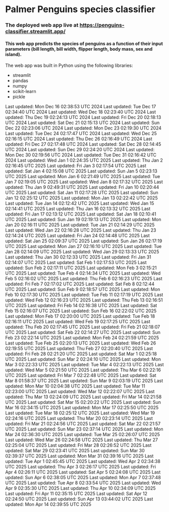 # Palmer Penguins species classifier
### The deployed web app live at https://penguins-classifier.streamlit.app/
#### This web app predicts the species of penguins as a function of their input parameters (bill length, bill width, flipper length, body mass, sex and island).
The web app was built in Python using the following libraries:<br>
- streamlit
- pandas
- numpy
- scikit-learn
- pickle


Last updated: Mon Dec 16 02:38:53 UTC 2024
Last updated: Tue Dec 17 02:34:40 UTC 2024
Last updated: Wed Dec 18 02:23:40 UTC 2024
Last updated: Thu Dec 19 02:24:13 UTC 2024
Last updated: Fri Dec 20 02:18:13 UTC 2024
Last updated: Sat Dec 21 02:15:13 UTC 2024
Last updated: Sun Dec 22 02:23:06 UTC 2024
Last updated: Mon Dec 23 02:19:30 UTC 2024
Last updated: Tue Dec 24 02:17:47 UTC 2024
Last updated: Wed Dec 25 02:16:15 UTC 2024
Last updated: Thu Dec 26 02:16:49 UTC 2024
Last updated: Fri Dec 27 02:17:48 UTC 2024
Last updated: Sat Dec 28 02:14:45 UTC 2024
Last updated: Sun Dec 29 02:24:20 UTC 2024
Last updated: Mon Dec 30 02:19:56 UTC 2024
Last updated: Tue Dec 31 02:16:42 UTC 2024
Last updated: Wed Jan  1 02:24:35 UTC 2025
Last updated: Thu Jan  2 02:16:45 UTC 2025
Last updated: Fri Jan  3 02:17:54 UTC 2025
Last updated: Sat Jan  4 02:15:08 UTC 2025
Last updated: Sun Jan  5 02:23:13 UTC 2025
Last updated: Mon Jan  6 02:21:49 UTC 2025
Last updated: Tue Jan  7 02:19:05 UTC 2025
Last updated: Wed Jan  8 02:17:32 UTC 2025
Last updated: Thu Jan  9 02:49:31 UTC 2025
Last updated: Fri Jan 10 02:20:44 UTC 2025
Last updated: Sat Jan 11 02:17:28 UTC 2025
Last updated: Sun Jan 12 02:25:12 UTC 2025
Last updated: Mon Jan 13 02:22:42 UTC 2025
Last updated: Tue Jan 14 02:12:42 UTC 2025
Last updated: Wed Jan 15 02:14:41 UTC 2025
Last updated: Thu Jan 16 02:13:32 UTC 2025
Last updated: Fri Jan 17 02:13:12 UTC 2025
Last updated: Sat Jan 18 02:10:41 UTC 2025
Last updated: Sun Jan 19 02:19:13 UTC 2025
Last updated: Mon Jan 20 02:16:11 UTC 2025
Last updated: Tue Jan 21 02:14:29 UTC 2025
Last updated: Wed Jan 22 02:16:28 UTC 2025
Last updated: Thu Jan 23 02:14:24 UTC 2025
Last updated: Fri Jan 24 02:14:48 UTC 2025
Last updated: Sat Jan 25 02:09:37 UTC 2025
Last updated: Sun Jan 26 02:17:19 UTC 2025
Last updated: Mon Jan 27 02:16:10 UTC 2025
Last updated: Tue Jan 28 02:14:09 UTC 2025
Last updated: Wed Jan 29 02:13:33 UTC 2025
Last updated: Thu Jan 30 02:12:33 UTC 2025
Last updated: Fri Jan 31 02:14:07 UTC 2025
Last updated: Sat Feb  1 02:17:53 UTC 2025
Last updated: Sun Feb  2 02:17:11 UTC 2025
Last updated: Mon Feb  3 02:15:21 UTC 2025
Last updated: Tue Feb  4 02:14:34 UTC 2025
Last updated: Wed Feb  5 02:16:02 UTC 2025
Last updated: Thu Feb  6 02:16:23 UTC 2025
Last updated: Fri Feb  7 02:17:02 UTC 2025
Last updated: Sat Feb  8 02:12:44 UTC 2025
Last updated: Sun Feb  9 02:18:57 UTC 2025
Last updated: Mon Feb 10 02:17:30 UTC 2025
Last updated: Tue Feb 11 02:17:19 UTC 2025
Last updated: Wed Feb 12 02:16:23 UTC 2025
Last updated: Thu Feb 13 02:16:51 UTC 2025
Last updated: Fri Feb 14 02:16:38 UTC 2025
Last updated: Sat Feb 15 02:16:07 UTC 2025
Last updated: Sun Feb 16 02:22:02 UTC 2025
Last updated: Mon Feb 17 02:20:00 UTC 2025
Last updated: Tue Feb 18 02:16:11 UTC 2025
Last updated: Wed Feb 19 02:17:25 UTC 2025
Last updated: Thu Feb 20 02:17:45 UTC 2025
Last updated: Fri Feb 21 02:18:07 UTC 2025
Last updated: Sat Feb 22 02:14:27 UTC 2025
Last updated: Sun Feb 23 02:22:14 UTC 2025
Last updated: Mon Feb 24 02:21:59 UTC 2025
Last updated: Tue Feb 25 02:20:13 UTC 2025
Last updated: Wed Feb 26 02:19:55 UTC 2025
Last updated: Thu Feb 27 02:20:40 UTC 2025
Last updated: Fri Feb 28 02:21:20 UTC 2025
Last updated: Sat Mar  1 02:25:18 UTC 2025
Last updated: Sun Mar  2 02:24:10 UTC 2025
Last updated: Mon Mar  3 02:22:33 UTC 2025
Last updated: Tue Mar  4 02:22:13 UTC 2025
Last updated: Wed Mar  5 02:21:50 UTC 2025
Last updated: Thu Mar  6 02:22:16 UTC 2025
Last updated: Fri Mar  7 02:22:48 UTC 2025
Last updated: Sat Mar  8 01:58:37 UTC 2025
Last updated: Sun Mar  9 02:03:19 UTC 2025
Last updated: Mon Mar 10 02:04:38 UTC 2025
Last updated: Tue Mar 11 02:23:00 UTC 2025
Last updated: Wed Mar 12 02:22:07 UTC 2025
Last updated: Thu Mar 13 02:24:09 UTC 2025
Last updated: Fri Mar 14 02:21:58 UTC 2025
Last updated: Sat Mar 15 02:20:22 UTC 2025
Last updated: Sun Mar 16 02:34:15 UTC 2025
Last updated: Mon Mar 17 02:25:50 UTC 2025
Last updated: Tue Mar 18 02:25:12 UTC 2025
Last updated: Wed Mar 19 02:24:16 UTC 2025
Last updated: Thu Mar 20 02:23:14 UTC 2025
Last updated: Fri Mar 21 02:24:56 UTC 2025
Last updated: Sat Mar 22 02:21:57 UTC 2025
Last updated: Sun Mar 23 02:37:14 UTC 2025
Last updated: Mon Mar 24 02:36:30 UTC 2025
Last updated: Tue Mar 25 02:26:07 UTC 2025
Last updated: Wed Mar 26 02:24:58 UTC 2025
Last updated: Thu Mar 27 02:25:04 UTC 2025
Last updated: Fri Mar 28 02:26:52 UTC 2025
Last updated: Sat Mar 29 02:23:41 UTC 2025
Last updated: Sun Mar 30 02:39:37 UTC 2025
Last updated: Mon Mar 31 02:39:16 UTC 2025
Last updated: Tue Apr  1 02:45:45 UTC 2025
Last updated: Wed Apr  2 02:34:38 UTC 2025
Last updated: Thu Apr  3 02:26:17 UTC 2025
Last updated: Fri Apr  4 02:26:11 UTC 2025
Last updated: Sat Apr  5 02:24:08 UTC 2025
Last updated: Sun Apr  6 02:38:05 UTC 2025
Last updated: Mon Apr  7 02:37:48 UTC 2025
Last updated: Tue Apr  8 02:33:54 UTC 2025
Last updated: Wed Apr  9 02:35:30 UTC 2025
Last updated: Thu Apr 10 02:34:09 UTC 2025
Last updated: Fri Apr 11 02:35:15 UTC 2025
Last updated: Sat Apr 12 02:24:50 UTC 2025
Last updated: Sun Apr 13 03:44:02 UTC 2025
Last updated: Mon Apr 14 02:39:55 UTC 2025
